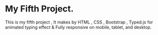 # My  Fifth Project.
This is my fifth project , It makes by HTML , CSS , Bootstrap , Typed.js for animated typing effect & Fully responsive on mobile, tablet, and desktop.
